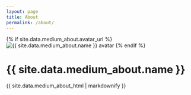 ```yaml
---
layout: page
title: About
permalink: /about/
---
```


<div class="medium-about">
  {% if site.data.medium_about.avatar_url %}
  <img src="{{ site.data.medium_about.avatar_url }}" alt="{{ site.data.medium_about.name }} avatar">
  {% endif %}
  <h1>{{ site.data.medium_about.name }}</h1>
  <div class="medium-bio">
    {{ site.data.medium_about_html | markdownify }}
  </div>
</div>
